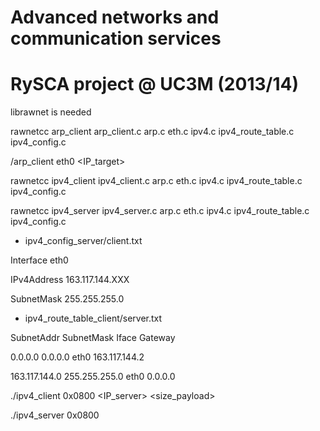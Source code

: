Advanced networks and communication services
============================================

# RySCA project @ UC3M (2013/14)

librawnet is needed

rawnetcc arp_client arp_client.c arp.c eth.c ipv4.c ipv4_route_table.c ipv4_config.c

/arp_client eth0 <IP_target>


rawnetcc ipv4_client ipv4_client.c arp.c eth.c ipv4.c ipv4_route_table.c ipv4_config.c

rawnetcc ipv4_server ipv4_server.c arp.c eth.c ipv4.c ipv4_route_table.c ipv4_config.c


- ipv4_config_server/client.txt

Interface eth0

IPv4Address 163.117.144.XXX

SubnetMask 255.255.255.0


- ipv4_route_table_client/server.txt

 SubnetAddr    SubnetMask      Iface    Gateway 

0.0.0.0         0.0.0.0         eth0     163.117.144.2

163.117.144.0    255.255.255.0   eth0     0.0.0.0


./ipv4_client 0x0800 <IP_server> <size_payload>

./ipv4_server 0x0800
